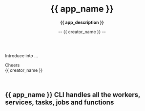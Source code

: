 <h1 align="center">{{ app_name }}</h1>

<p align="center">
  <strong>{{ app_description }}</strong>
</p>
<p align="center">
-- {{ creator_name }} --
</p>

<br/>

<br/>

Introduce into ...

Cheers<br/>
{{ creator_name }}

<br/>

## {{ app_name }} CLI handles all the workers, services, tasks, jobs and functions

<br/>
